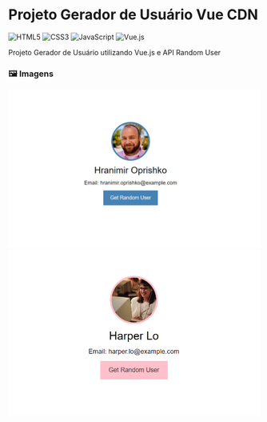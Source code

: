 # Projeto Gerador de Usuário Vue CDN

![HTML5](https://img.shields.io/badge/html5-%23E34F26.svg?style=for-the-badge&logo=html5&logoColor=white) ![CSS3](https://img.shields.io/badge/css3-%231572B6.svg?style=for-the-badge&logo=css3&logoColor=white) ![JavaScript](https://img.shields.io/badge/javascript-%23323330.svg?style=for-the-badge&logo=javascript&logoColor=%23F7DF1E) ![Vue.js](https://img.shields.io/badge/vuejs-%2335495e.svg?style=for-the-badge&logo=vuedotjs&logoColor=%234FC08D)

Projeto Gerador de Usuário utilizando Vue.js e API Random User

### 🖼️ Imagens

<div align="center">
  <img width="600" alt="Imagem da aplicação" src="./imagem_1.PNG">
</div>
<div align="center">
  <img width="600" alt="Imagem da aplicação" src="./imagem_2.PNG">
</div>
